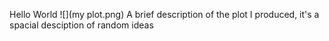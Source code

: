 Hello World
![](my plot.png)
A brief description of the plot I produced, it's a spacial desciption of random ideas
